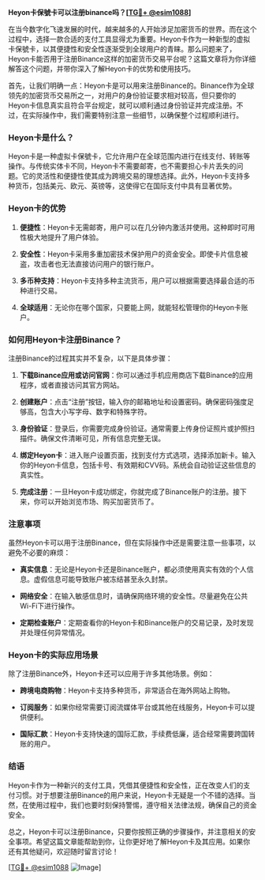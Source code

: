 **Heyon卡保號卡可以注册binance吗？[[TG💪+ @esim1088](https://t.me/s/esim1088)]**

在当今数字化飞速发展的时代，越来越多的人开始涉足加密货币的世界。而在这个过程中，选择一款合适的支付工具显得尤为重要。Heyon卡作为一种新型的虚拟卡保號卡，以其便捷性和安全性逐渐受到全球用户的青睐。那么问题来了，Heyon卡能否用于注册Binance这样的加密货币交易平台呢？这篇文章将为你详细解答这个问题，并带你深入了解Heyon卡的优势和使用技巧。

首先，让我们明确一点：Heyon卡是可以用来注册Binance的。Binance作为全球领先的加密货币交易所之一，对用户的身份验证要求相对较高，但只要你的Heyon卡信息真实且符合平台规定，就可以顺利通过身份验证并完成注册。不过，在实际操作中，我们需要特别注意一些细节，以确保整个过程顺利进行。

### Heyon卡是什么？

Heyon卡是一种虚拟卡保號卡，它允许用户在全球范围内进行在线支付、转账等操作。与传统实体卡不同，Heyon卡不需要邮寄，也不需要担心卡片丢失的问题。它的灵活性和便捷性使其成为跨境交易的理想选择。此外，Heyon卡支持多种货币，包括美元、欧元、英镑等，这使得它在国际支付中具有显著优势。

### Heyon卡的优势

1. **便捷性**：Heyon卡无需邮寄，用户可以在几分钟内激活并使用。这种即时可用性极大地提升了用户体验。
   
2. **安全性**：Heyon卡采用多重加密技术保护用户的资金安全。即使卡片信息被盗，攻击者也无法直接访问用户的银行账户。

3. **多币种支持**：Heyon卡支持多种主流货币，用户可以根据需要选择最合适的币种进行交易。

4. **全球适用**：无论你在哪个国家，只要能上网，就能轻松管理你的Heyon卡账户。

### 如何用Heyon卡注册Binance？

注册Binance的过程其实并不复杂，以下是具体步骤：

1. **下载Binance应用或访问官网**：你可以通过手机应用商店下载Binance的应用程序，或者直接访问其官方网站。

2. **创建账户**：点击“注册”按钮，输入你的邮箱地址和设置密码。确保密码强度足够高，包含大小写字母、数字和特殊字符。

3. **身份验证**：登录后，你需要完成身份验证。通常需要上传身份证照片或护照扫描件。确保文件清晰可见，所有信息完整无误。

4. **绑定Heyon卡**：进入账户设置页面，找到支付方式选项，选择添加新卡。输入你的Heyon卡信息，包括卡号、有效期和CVV码。系统会自动验证这些信息的真实性。

5. **完成注册**：一旦Heyon卡成功绑定，你就完成了Binance账户的注册。接下来，你可以开始浏览市场、购买加密货币了。

### 注意事项

虽然Heyon卡可以用于注册Binance，但在实际操作中还是需要注意一些事项，以避免不必要的麻烦：

- **真实信息**：无论是Heyon卡还是Binance账户，都必须使用真实有效的个人信息。虚假信息可能导致账户被冻结甚至永久封禁。
  
- **网络安全**：在输入敏感信息时，请确保网络环境的安全性。尽量避免在公共Wi-Fi下进行操作。

- **定期检查账户**：定期查看你的Heyon卡和Binance账户的交易记录，及时发现并处理任何异常情况。

### Heyon卡的实际应用场景

除了注册Binance外，Heyon卡还可以应用于许多其他场景。例如：

- **跨境电商购物**：Heyon卡支持多种货币，非常适合在海外网站上购物。
  
- **订阅服务**：如果你经常需要订阅流媒体平台或其他在线服务，Heyon卡可以提供便利。

- **国际汇款**：Heyon卡支持快速的国际汇款，手续费低廉，适合经常需要跨国转账的用户。

### 结语

Heyon卡作为一种新兴的支付工具，凭借其便捷性和安全性，正在改变人们的支付习惯。对于想要注册Binance的用户来说，Heyon卡无疑是一个不错的选择。当然，在使用过程中，我们也要时刻保持警惕，遵守相关法律法规，确保自己的资金安全。

总之，Heyon卡可以注册Binance，只要你按照正确的步骤操作，并注意相关的安全事项。希望这篇文章能帮助到你，让你更好地了解Heyon卡及其应用。如果你还有其他疑问，欢迎随时留言讨论！

[[TG💪+ @esim1088](https://t.me/s/esim1088) ![Image](https://i.postimg.cc/4NQfJmqS/Snipaste-2025-05-13-00-14-12.png)]